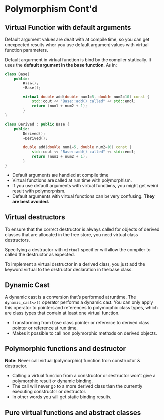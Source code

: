 # Polymorphism Cont'd

## Virtual Function with default arguments

Default argument values are dealt with at compile time, so you can get unexpected results when you use default argument values with virtual function parameters.

Default argurment in virtual function is bind by the compiler statically. It uses the **default argument in the base function**. As in:

```c++
class Base{
    public:
        Base();
        ~Base();

        virtual double add(double num1=5, double num2=10) const {
            std::cout << "Base::add() called" << std::endl;
            return (num1 + num2 + 1);
        }
}

class Derived : public Base {
    public:
        Derived();
        ~Derived();

        double add(double num1=5, double num2=10) const {
            std::cout << "Base::add() called" << std::endl;
            return (num1 + num2 + 1);
        }
}
```

* Default arguments are handled at compile time.
* Virtual functions are called at run time with polymorphism.
* If you use default arguments with virtual functions, you might get weird result with polymorphism.
* Default arguments with virtual functions can be very confusing. **They are best avoided.**


## Virtual destructors
To ensure that the correct destructor is always called for objects of derived classes that are allocated in the free store, you need virtual class destructors.

Specifying a destructor with `virtual` specifier will allow the compiler to called the destructor as expected. 

To implement a virtual destructor in a derived class, you just add the keyword virtual to the destructor declaration in the base class.

## Dynamic Cast

A dynamic cast is a conversion that’s performed at runtime. The `dynamic_cast<>()` operator performs a dynamic cast. You can only apply this operator to pointers and references to polymorphic class types, which are class types that contain at least one virtual function.

* Transforming from base class pointer or reference to derived class pointer or reference at run time.
* Makes it possible to call non polymorphic methods on derived objects.

## Polymorphic functions and destructor

**Note:** Never call virtual (polymorphic) function from constructor & destructor.
* Calling a virtual function from a constructor or destructor won't give a polymorphic result or dynamic binding.
* The call will never go to a more derived class than the currently executing constructor or destructor.
* In other words you will get static binding results.

## Pure virtual functions and abstract classes